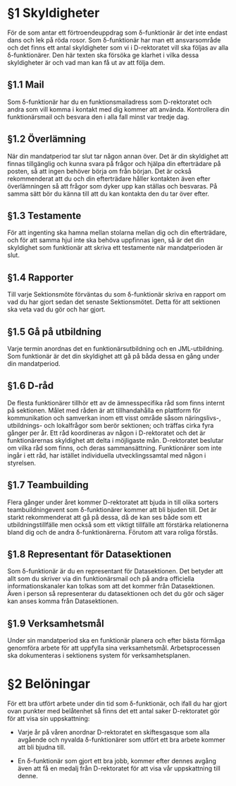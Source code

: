 §1 Skyldigheter
============

För de som antar ett förtroendeuppdrag som δ-funktionär är det inte endast dans och lek på röda rosor. Som δ-funktionär har man ett ansvarsområde och det finns ett antal skyldigheter som vi i D-rektoratet vill ska följas av alla δ-funktionärer. Den här texten ska försöka ge klarhet i vilka dessa skyldigheter är och vad man kan få ut av att följa dem.

§1.1 Mail
----

Som δ-funktionär har du en funktionsmailadress som D-rektoratet och andra som vill komma i kontakt med dig kommer att använda. Kontrollera din funktionärsmail och besvara den i alla fall minst var tredje dag.

§1.2 Överlämning
-----------

När din mandatperiod tar slut tar någon annan över. Det är din skyldighet att finnas tillgänglig och kunna svara på frågor och hjälpa din efterträdare på posten, så att ingen behöver börja om från början. Det är också rekommenderat att du och din efterträdare håller kontakten även efter överlämningen så att frågor som dyker upp kan ställas och besvaras. På samma sätt bör du känna till att du kan kontakta den du tar över efter.

§1.3 Testamente
----------

För att ingenting ska hamna mellan stolarna mellan dig och din efterträdare, och för att samma hjul inte ska behöva uppfinnas igen, så är det din skyldighet som funktionär att skriva ett testamente när mandatperioden är slut.

§1.4 Rapporter
---------

Till varje Sektionsmöte förväntas du som δ-funktionär skriva en rapport om vad du har gjort sedan det senaste Sektionsmötet. Detta för att sektionen ska veta vad du gör och har gjort.

§1.5 Gå på utbildning
----------------

Varje termin anordnas det en funktionärsutbildning och en JML-utbildning. Som funktionär är det din skyldighet att gå på båda dessa en gång under din mandatperiod.

§1.6 D-råd
-----------------

De flesta funktionärer tillhör ett av de ämnesspecifika råd som finns internt på sektionen. Målet med råden är att tillhandahålla en plattform för kommunikation och samverkan inom ett visst område såsom näringslivs-, utbildnings- och lokalfrågor som berör sektionen; och träffas cirka fyra gånger per år. Ett råd koordineras av någon i D-rektoratet och det är funktionärernas skyldighet att delta i möjligaste mån. D-rektoratet beslutar om vilka råd som finns, och deras sammansättning. Funktionärer som inte ingår i ett råd, har istället individuella utvecklingssamtal med någon i styrelsen.

§1.7 Teambuilding
------------

Flera gånger under året kommer D-rektoratet att bjuda in till olika sorters teambuildningevent som δ-funktionärer kommer att bli bjuden till. Det är starkt rekommenderat att gå på dessa, då de kan ses både som ett utbildningstillfälle men också som ett viktigt tillfälle att förstärka relationerna bland dig och de andra δ-funktionärerna. Förutom att vara roliga förstås.

§1.8 Representant för Datasektionen
------------------------------

Som δ-funktionär är du en representant för Datasektionen. Det betyder att allt som du skriver via din funktionärsmail och på andra officiella informationskanaler kan tolkas som att det kommer från Datasektionen. Även i person så representerar du datasektionen och det du gör och säger kan anses komma från Datasektionen.

§1.9 Verksamhetsmål
------------------------------

Under sin mandatperiod ska en funktionär planera och efter bästa förmåga genomföra arbete för att uppfylla sina verksamhetsmål. Arbetsprocessen ska dokumenteras i sektionens system för verksamhetsplanen.

§2 Belöningar
==========

För ett bra utfört arbete under din tid som δ-funktionär, och ifall du har gjort ovan punkter med belåtenhet så finns det ett antal saker D-rektoratet gör för att visa sin uppskattning:

-   Varje år på våren anordnar D-rektoratet en skiftesgasque som alla avgående och nyvalda δ-funktionärer som utfört ett bra arbete kommer att bli bjudna till.

-   En δ-funktionär som gjort ett bra jobb, kommer efter dennes avgång även att få en medalj från D-rektoratet för att visa vår uppskattning till denne.
